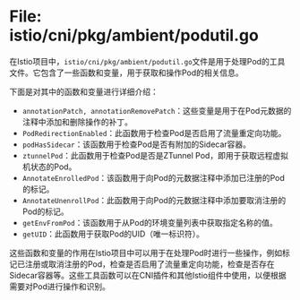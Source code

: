 # File: istio/cni/pkg/ambient/podutil.go

在Istio项目中，`istio/cni/pkg/ambient/podutil.go`文件是用于处理Pod的工具文件。它包含了一些函数和变量，用于获取和操作Pod的相关信息。

下面是对其中的函数和变量进行详细介绍：

- `annotationPatch, annotationRemovePatch`：这些变量是用于在Pod元数据的注释中添加和删除操作的补丁。
- `PodRedirectionEnabled`：此函数用于检查Pod是否启用了流量重定向功能。
- `podHasSidecar`：该函数用于检查Pod是否有附加的Sidecar容器。
- `ztunnelPod`：此函数用于检查Pod是否是ZTunnel Pod，即用于获取远程虚拟机状态的Pod。
- `AnnotateEnrolledPod`：该函数用于向Pod的元数据注释中添加已注册的Pod的标记。
- `AnnotateUnenrollPod`：此函数用于向Pod的元数据注释中添加要取消注册的Pod的标记。
- `getEnvFromPod`：该函数用于从Pod的环境变量列表中获取指定名称的值。
- `getUID`：此函数用于获取Pod的UID（唯一标识符）。

这些函数和变量的作用在Istio项目中可以用于在处理Pod时进行一些操作，例如标记已注册或取消注册的Pod，检查是否启用了流量重定向功能，检查是否存在Sidecar容器等。这些工具函数可以在CNI插件和其他Istio组件中使用，以便根据需要对Pod进行操作和识别。

